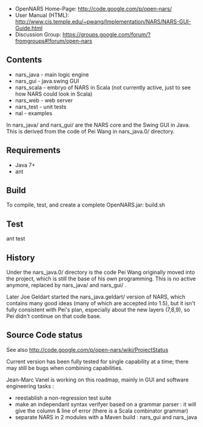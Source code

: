  * OpenNARS Home-Page: http://code.google.com/p/open-nars/
 * User Manual (HTML): http://www.cis.temple.edu/~pwang/Implementation/NARS/NARS-GUI-Guide.html
 * Discussion Group: https://groups.google.com/forum/?fromgroups#!forum/open-nars


Contents
--------
 * nars_java - main logic engine
 * nars_gui - java.swing GUI
 * nars_scala - embryo of NARS in Scala (not currently active, just to see how NARS could look in Scala)
 * nars_web - web server
 * nars_test - unit tests
 * nal - examples

In nars_java/ and nars_gui/ are the NARS core and the Swing GUI in Java. This is derived from the code of Pei Wang in nars_java.0/ directory.	


Requirements
------------
 * Java 7+
 * ant


Build
-----
To compile, test, and create a complete OpenNARS.jar: build.sh


Test
----
ant test


History
-------
Under the nars_java.0/ directory is the code Pei Wang originally moved into the project, which is still the base of his own programming. This is no active anymore, replaced by nars_java/ and nars_gui/ .

Later Joe Geldart started the nars_java.geldart/ version of NARS, which contains many good ideas (many of which are accepted into 1.5), but it isn't fully consistent with Pei's plan, especially about the new layers (7,8,9), so Pei didn't continue on that code base.



Source Code status
------------------
See also http://code.google.com/p/open-nars/wiki/ProjectStatus

Current version has been fully tested for single capability at a time; there may still be bugs when combining capabilities.

Jean-Marc Vanel is working on this roadmap, mainly in GUI and software engineering tasks :
- reestablish a non-regression test suite
- make an independant syntax verifyer based on a grammar parser : it will give the column & line of error (there is a Scala combinator grammar)
- separate NARS in 2 modules with a Maven build : nars_gui and nars_java
